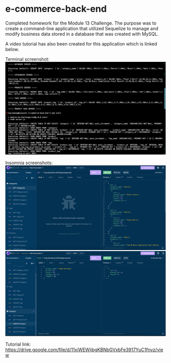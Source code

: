 # e-commerce-back-end
Completed homework for the Module 13 Challenge. The purpose was to create a command-line application that utilized Sequelize to manage and modify business data stored in a database that was created with MySQL.

A video tutorial has also been created for this application which is linked below.

Terminal screenshot:
![Application Preview - Terminal](./Assets/Screen%20Shot%202022-09-13%20at%202.24.19%20PM.png)

Insomnia screenshots:
![Application Preview 1 - Insomnia](./Assets/Screen%20Shot%202022-09-13%20at%202.25.34%20PM.png)
![Application Preview 1 - Insomnia](./Assets/Screen%20Shot%202022-09-13%20at%202.26.01%20PM.png)

Tutorial link: https://drive.google.com/file/d/11xiWEWijbgKBNbGVxbFe3917YuC1fnvz/view